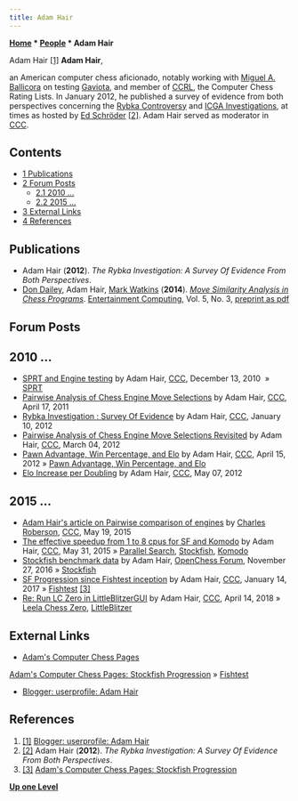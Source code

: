 ```yaml
---
title: Adam Hair
---
```

**[Home](Home "Home") * [People](People "People") * Adam Hair**

[](https://www.blogger.com/profile/02603317394302975592) Adam Hair <a id="cite-note-1" href="#cite-ref-1">[1]</a>
**Adam Hair**,

an American computer chess aficionado, notably working with [Miguel A. Ballicora](Miguel_A._Ballicora "Miguel A. Ballicora") on testing [Gaviota](Gaviota "Gaviota"), and member of [CCRL](CCRL "CCRL"), the Computer Chess Rating Lists.
In January 2012, he published a survey of evidence from both perspectives concerning the [Rybka Controversy](Rybka_Controversy "Rybka Controversy") and [ICGA Investigations](ICGA_Investigations "ICGA Investigations"), at times as hosted by [Ed Schröder](Ed_Schroder "Ed Schroder") <a id="cite-note-2" href="#cite-ref-2">[2]</a>.
Adam Hair served as moderator in [CCC](CCC "CCC").

## Contents

- [1 Publications](#publications)
- [2 Forum Posts](#forum-posts)
  - [2.1 2010 ...](#2010-...)
  - [2.2 2015 ...](#2015-...)
- [3 External Links](#external-links)
- [4 References](#references)

## Publications

- Adam Hair (**2012**). *The Rybka Investigation: A Survey Of Evidence From Both Perspectives*.
- [Don Dailey](Don_Dailey "Don Dailey"), Adam Hair, [Mark Watkins](Mark_Watkins "Mark Watkins") (**2014**). *[Move Similarity Analysis in Chess Programs](https://www.sciencedirect.com/science/article/pii/S1875952113000177)*. [Entertainment Computing](https://www.journals.elsevier.com/entertainment-computing), Vol. 5, No. 3, [preprint as pdf](http://magma.maths.usyd.edu.au/~watkins/papers/DHW.pdf)

## Forum Posts

## 2010 ...

- [SPRT and Engine testing](http://www.talkchess.com/forum/viewtopic.php?t=37056) by Adam Hair, [CCC](CCC "CCC"), December 13, 2010  » [SPRT](Match_Statistics#SPRT "Match Statistics")
- [Pairwise Analysis of Chess Engine Move Selections](http://www.talkchess.com/forum/viewtopic.php?t=38772) by Adam Hair, [CCC](CCC "CCC"), April 17, 2011
- [Rybka Investigation : Survey Of Evidence](http://www.talkchess.com/forum/viewtopic.php?t=41913) by Adam Hair, [CCC](CCC "CCC"), January 10, 2012
- [Pairwise Analysis of Chess Engine Move Selections Revisited](http://www.talkchess.com/forum/viewtopic.php?t=42737) by Adam Hair, [CCC](CCC "CCC"), March 04, 2012
- [Pawn Advantage, Win Percentage, and Elo](http://www.talkchess.com/forum/viewtopic.php?t=43323) by Adam Hair, [CCC](CCC "CCC"), April 15, 2012 » [Pawn Advantage, Win Percentage, and Elo](Pawn_Advantage,_Win_Percentage,_and_Elo "Pawn Advantage, Win Percentage, and Elo")
- [Elo Increase per Doubling](http://www.talkchess.com/forum/viewtopic.php?t=43598) by Adam Hair, [CCC](CCC "CCC"), May 07, 2012

## 2015 ...

- [Adam Hair's article on Pairwise comparison of engines](http://www.talkchess.com/forum/viewtopic.php?t=56426) by [Charles Roberson](Charles_Roberson "Charles Roberson"), [CCC](CCC "CCC"), May 19, 2015
- [The effective speedup from 1 to 8 cpus for SF and Komodo](http://www.talkchess.com/forum/viewtopic.php?t=56543) by Adam Hair, [CCC](CCC "CCC"), May 31, 2015 » [Parallel Search](Parallel_Search "Parallel Search"), [Stockfish](Stockfish "Stockfish"), [Komodo](Komodo "Komodo")
- [Stockfish benchmark data](http://www.open-chess.org/viewtopic.php?f=3&t=3044) by Adam Hair, [OpenChess Forum](Computer_Chess_Forums "Computer Chess Forums"), November 27, 2016 » [Stockfish](Stockfish "Stockfish")
- [SF Progression since Fishtest inception](http://www.talkchess.com/forum/viewtopic.php?t=62822) by Adam Hair, [CCC](CCC "CCC"), January 14, 2017 » [Fishtest](Stockfish#Fishtest "Stockfish") <a id="cite-note-3" href="#cite-ref-3">[3]</a>
- [Re: Run LC Zero in LittleBlitzerGUI](http://talkchess.com/forum3/viewtopic.php?f=2&t=67104&start=11) by Adam Hair, [CCC](CCC "CCC"), April 14, 2018 » [Leela Chess Zero](Leela_Chess_Zero "Leela Chess Zero"), [LittleBlitzer](LittleBlitzer "LittleBlitzer")

## External Links

- [Adam's Computer Chess Pages](http://adamsccpages.blogspot.com/)

[Adam's Computer Chess Pages: Stockfish Progression](http://adamsccpages.blogspot.com/p/sf-framework-history.html) » [Fishtest](Stockfish#Fishtest "Stockfish")

- [Blogger: userprofile: Adam Hair](https://www.blogger.com/profile/02603317394302975592)

## References

1. <a id="cite-ref-1" href="#cite-note-1">[1]</a> [Blogger: userprofile: Adam Hair](https://www.blogger.com/profile/02603317394302975592)
1. <a id="cite-ref-2" href="#cite-note-2">[2]</a> Adam Hair (**2012**). *The Rybka Investigation: A Survey Of Evidence From Both Perspectives*.
1. <a id="cite-ref-3" href="#cite-note-3">[3]</a> [Adam's Computer Chess Pages: Stockfish Progression](http://adamsccpages.blogspot.com/p/sf-framework-history.html)

**[Up one Level](People "People")**

